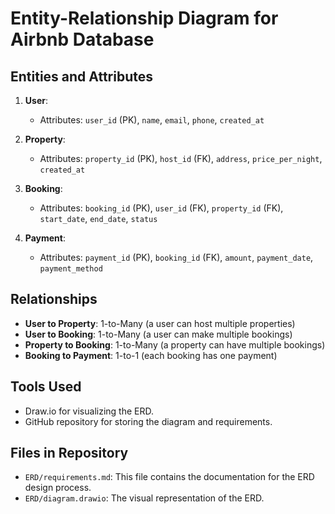 # Entity-Relationship Diagram for Airbnb Database

## Entities and Attributes
1. **User**:
   - Attributes: `user_id` (PK), `name`, `email`, `phone`, `created_at`

2. **Property**:
   - Attributes: `property_id` (PK), `host_id` (FK), `address`, `price_per_night`, `created_at`

3. **Booking**:
   - Attributes: `booking_id` (PK), `user_id` (FK), `property_id` (FK), `start_date`, `end_date`, `status`

4. **Payment**:
   - Attributes: `payment_id` (PK), `booking_id` (FK), `amount`, `payment_date`, `payment_method`

## Relationships
- **User to Property**: 1-to-Many (a user can host multiple properties)
- **User to Booking**: 1-to-Many (a user can make multiple bookings)
- **Property to Booking**: 1-to-Many (a property can have multiple bookings)
- **Booking to Payment**: 1-to-1 (each booking has one payment)

## Tools Used
- Draw.io for visualizing the ERD.
- GitHub repository for storing the diagram and requirements.

## Files in Repository
- `ERD/requirements.md`: This file contains the documentation for the ERD design process.
- `ERD/diagram.drawio`: The visual representation of the ERD.


